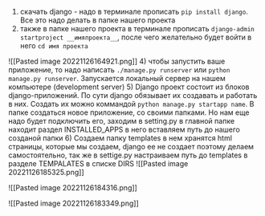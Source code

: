 
1) скачать django - надо в терминале прописать `pip install django`. Все это надо делать в папке нашего проекта
2) также в папке нашего проекта в терминале прописать `django-admin startproject __имяпроекта__`, после чего желательно будет войти в него `cd имя проекта`

![[Pasted image 20221126164921.png]]
4) чтобы запустить ваше приложение, то надо написать `./manage.py runserver` или `python manage.py runserver`. Запускается локальный сервер на нашем компьютере (development server)
5) Django проект состоит из блоков django-приложений. По сути django обязывает их создавать и работать в них. Создать их можно коммандой `python manage.py startapp name`. В папке создаться новое приложение, со своими папками. Но нам еще надо будет подключить его, заходим в setting.py в главной папке находит раздел INSTALLED_APPS в него вставляем путь до нашего созданой папки 
6) Создаем папку templates в нем хранятся html страницы, которые мы создаем, django ее не создает поэтому делаем самостоятельно, так же в settige.py настраиваем путь до templates в разделе TEMPALATES в списке DIRS ![[Pasted image 20221126185325.png]]


![[Pasted image 20221126184316.png]]

![[Pasted image 20221126183349.png]]